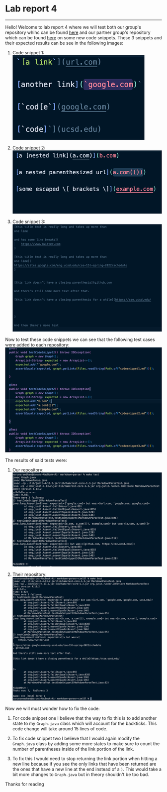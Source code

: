 # Lab report 4

---

Hello! Welcome to lab report 4 where we will test both our group's repository whihc can be found [here](https://github.com/Combobyte/markdown-parser) and our partner group's repository which can be found [here](https://github.com/nquach1515/markdown-parser-cse15l) on some new code snippets. These 3 snippets and their expected results can be see in the following images:

1. Code snippet 1:
    ![Image](imageslab4/snippet1.png)

2. Code snippet 2:
    ![Image](imageslab4/snippet3.png)

3. Code snippet 3:
    ![Image](imageslab4/snippet2.png)

Now to test these code snippets we can see that the following test cases were added to each repository:
    ![Image](imageslab4/testcases.png)

The results of said tests were:

1. Our repository:
    ![Image](imageslab4/myfail.png)

2. Their repository:
    ![Image](imageslab4/theirfail.png)

Now we will must wonder how to fix the code:

1. For code snippet one I believe that the way to fix this is to add another state to my `Graph.java` class which will account for the backticks. This code change will take around 15 lines of code.

2. To fix code snippet two I believe that I would again modify the `Graph.java` class by adding some more states to make sure to count the number of parentheses inside of the link portion of the link.

3. To fix this I would need to stop returning the link portion when hitting a new line because if you see the only links that have been returned are the ones that have a new line at the end instead of a `)`. This would take a bit more changes to `Graph.java` but in theory shouldn't be too bad.

Thanks for reading